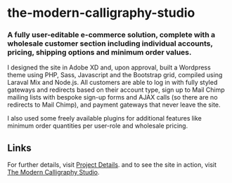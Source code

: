 # the-modern-calligraphy-studio
### A fully user-editable e-commerce solution, complete with a wholesale customer section including individual accounts, pricing, shipping options and minimum order values.

I designed the site in Adobe XD and, upon approval, built a Wordpress theme using PHP, Sass, Javascript and the Bootstrap grid, compiled using Laraval Mix and Node.js. All customers are able to log in with fully styled gateways and redirects based on their account type, sign up to Mail Chimp mailing lists with bespoke sign-up forms and AJAX calls (so there are no redirects to Mail Chimp), and payment gateways that never leave the site.

I also used some freely available plugins for additional features like minimum order quantities per user-role and wholesale pricing.

## Links

For further details, visit [Project Details](https://www.maxcoghlan.com/projects/the-modern-calligraphy-studio).
and to see the site in action, visit [The Modern Calligraphy Studio](https://www.themoderncalligraphystudio.com).
